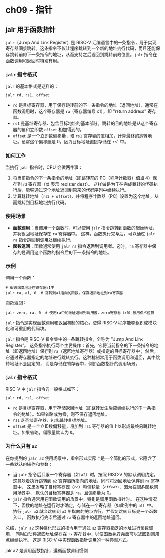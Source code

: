# ch09 - 指针

## jalr 用于函数指针

`jalr`（Jump And Link Register）是 RISC-V 汇编语言中的一条指令，用于实现寄存器间接跳转。这条指令不仅让程序跳转到一个新的地址执行代码，而且还能保存跳转前的下一条指令的地址，从而支持之后返回到跳转前的位置。`jalr` 指令在函数调用和返回时特别有用。

### `jalr` 指令格式

`jalr` 的基本格式是这样的：

```
jalr rd, rs1, offset
```

- `rd` 是目标寄存器，用于保存跳转前的下一条指令的地址（返回地址）。通常在函数调用时，这个寄存器是 `ra`（寄存器编号 x1），即 "return address" 寄存器。
- `rs1` 是基址寄存器，包含目标地址的基本部分。跳转的目的地址是从这个寄存器的值和立即数 `offset` 相加得到的。
- `offset` 是一个立即数偏移量，和 `rs1` 寄存器的值相加，计算最终的跳转地址。通常这个偏移量是 0，因为目标地址直接存储在 `rs1` 中。

### 如何工作

当执行 `jalr` 指令时，CPU 会做两件事：

1. 将当前指令的下一条指令的地址（即跳转前的 PC（程序计数器）值加 4）保存到 `rd` 寄存器（rd 表示 register dest）。
   这样做是为了在完成跳转的代码执行后，能够通过这个地址返回到原来的代码序列中继续执行。
2. 计算跳转地址（`rs1 + offset`），并将程序计数器（PC）设置为这个地址，从而跳转到目标地址执行代码。

### 使用场景

- **函数调用**：当调用一个函数时，可以使用 `jalr` 指令跳转到函数的起始地址，并将返回地址保存在 `ra` 寄存器中。
  这样，函数执行完毕后，可以通过 `jalr ra` 指令跳回到调用处继续执行。
- **函数返回**：函数通常使用 `jalr ra` 指令返回到调用者。这时，`ra` 寄存器中保存的是调用这个函数的指令后的下一条指令的地址。

### 示例

调用一个函数：

```assembly
# 假设函数地址在寄存器a1中
jalr ra, a1, 0  # 跳转到a1指向的函数，保存返回地址到ra寄存器
```

函数返回：

```assembly
jalr zero, ra, 0  # 使用ra中的地址返回到调用者，zero寄存器（x0）被用作占位符
```

`jalr` 指令是实现函数调用和返回机制的核心，使得 RISC-V 程序能够组织成模块化和可重用的代码块。

`jalr` 指令是 RISC-V 指令集中的一条跳转指令，全称为 "Jump And Link Register"。
这条指令执行两个主要操作：首先，它将当前指令的下一条指令的地址（即返回地址）保存到 `ra`（返回地址寄存器）或指定的目标寄存器中；
然后，它通过寄存器指定的地址进行跳转执行。这种机制常用于函数调用和返回，其中跳转地址不是固定的，
而是存储在寄存器中，例如函数指针的调用场景。

### `jalr` 指令格式

RISC-V 中 `jalr` 指令的一般格式如下：

```
jalr rd, rs1, offset
```

- `rd` 是目标寄存器，用于存储返回地址（即跳转发生后应继续执行的下一条指令的地址）。如果省略或为零，则不保存返回地址。
- `rs1` 是基址寄存器，包含跳转目标地址。
- `offset` 是一个立即数偏移量，将加到 `rs1` 寄存器的值上以形成最终的跳转地址。如果省略，偏移量默认为 0。

### 为什么只有 `a2`

在你提到的 `jalr a2` 使用场景中，指令形式实际上是一个简化的形式，它隐含了一些默认的操作和参数：

- 当 `jalr` 指令后只跟一个寄存器（如 `a2`）时，按照 RISC-V 的默认调用约定，
  这意味着执行跳转到 `a2` 寄存器所指向的地址，同时将返回地址保存到 `ra` 寄存器中。
  这里省略了目标寄存器（`rd`）和偏移量（`offset`），因为在很多函数调用场景中，
  默认的目标寄存器是 `ra`，且偏移量为 0。
- `jalr` 指令通常用在函数调用的场景中，特别是调用函数指针时。
  在这种情况下，函数的地址在运行时才确定，存储在一个寄存器（如此例中的 `a2`）中。
  执行 `jalr a2` 就会跳转到 `a2` 所指向的地址执行，并假定跳转目标是一个函数入口，
  函数执行完毕后通过 `ra` 寄存器中的返回地址返回。

总结，`jalr a2` 这种简化形式的指令用于通过 `a2` 寄存器指定的地址进行函数调用，
同时自动将返回地址保存在 `ra` 寄存器中，以便函数执行完后可以返回到调用点继续执行。
这是 RISC-V 中实现函数指针调用的一种典型方式。

jalr a2 是调用函数指针，遵循函数调用惯例
